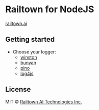 # Railtown for NodeJS
[railtown.ai](https://www.railtown.ai/)

## Getting started
- Choose your logger:
  - [winston](https://github.com/RailtownAI/RailtownSamples/tree/master/NodeJS/winston)
  - [bunyan](https://github.com/RailtownAI/RailtownSamples/tree/master/NodeJS/bunyan)
  - [pino](https://github.com/RailtownAI/RailtownSamples/tree/master/NodeJS/pino)
  - [log4js](https://github.com/RailtownAI/RailtownSamples/tree/master/NodeJS/log4js)
## License

MIT  © [Railtown AI Technologies Inc.](https://www.railtown.ai/)